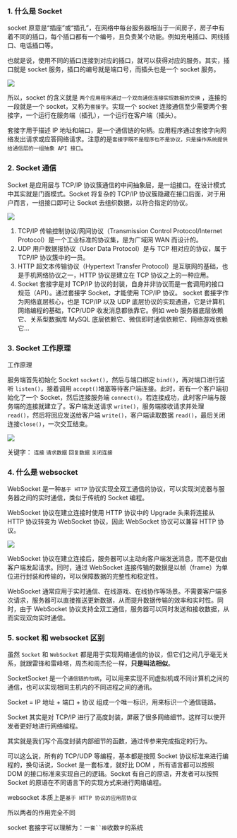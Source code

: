 ### 1. 什么是 Socket

socket 原意是“插座”或“插孔”，在网络中每台服务器相当于一间房子，房子中有着不同的插口，每个插口都有一个编号，且负责某个功能。例如充电插口、网线插口、电话插口等。

也就是说，使用不同的插口连接到对应的插口，就可以获得对应的服务。其实，插口就是 socket 服务，插口的编号就是端口号，而插头也是一个 socket 服务。

![](https://gcy-1306312261.cos.ap-chengdu.myqcloud.com/blog/20230519142249.png)

所以，socket 的含义就是 `两个应用程序通过一个双向通信连接实现数据的交换` ，连接的一段就是一个 socket，又称为`套接字`。实现一个 socket 连接通信至少需要两个套接字，一个运行在服务端（插孔），一个运行在客户端（插头）。

套接字用于描述 IP 地址和端口，是一个通信链的句柄。应用程序通过套接字向网络发出请求或应答网络请求。注意的是`套接字既不是程序也不是协议，只是操作系统提供给通信层的一组抽象 API 接口`。

### 2. Socket 通信

Socket 是应用层与 TCP/IP 协议簇通信的中间抽象层，是一组接口。在设计模式中其实就是门面模式。Socket 将复杂的 TCP/IP 协议簇隐藏在接口后面，对于用户而言，一组接口即可让 Socket 去组织数据，以符合指定的协议。

![](https://gcy-1306312261.cos.ap-chengdu.myqcloud.com/blog/20230519142432.png)

1. TCP/IP
   传输控制协议/网间协议（Transmission Control Protocol/Internet Protocol）是一个工业标准的协议集，是为广域网 WAN 而设计的。
2. UDP
   用户数据报协议（User Data Protocol）是与 TCP 相对应的协议，属于 TCP/IP 协议簇中的一员。
3. HTTP
   超文本传输协议（Hypertext Transfer Protocol）是互联网的基础，也是手机网络协议之一，HTTP 协议是建立在 TCP 协议之上的一种应用。
4. Socket
   套接字是对 TCP/IP 协议的封装，自身并非协议而是一套调用的接口规范（API）。通过套接字 Socket，才能使用 TCP/IP 协议。
   socket 套接字作为网络底层核心，也是 TCP/IP 以及 UDP 底层协议的实现通道，它是计算机网络编程的基础，TCP/UDP 收发消息都依靠它。例如 web 服务器底层依赖它、关系型数据库 MySQL 底层依赖它、微信即时通信依赖它、网络游戏依赖它...

### 3. Socket 工作原理

工作原理

服务端首先初始化 Socket `socket()`，然后与端口绑定 `bind()`，再对端口进行监听 `listen()`，接着调用 `accept()`堵塞等待客户端连接。此时，若有一个客户端初始化了一个 Socket，然后连接服务端 `connect()`。若连接成功，此时客户端与服务端的连接就建立了。客户端发送请求 `write()`，服务端接收请求并处理 `read()`，然后将回应发送给客户端 `write()`，客户端读取数据 `read()`，最后关闭连接`close()`，一次交互结束。

![](https://gcy-1306312261.cos.ap-chengdu.myqcloud.com/blog/20230519142838.png)

关键字： `连接` `请求数据` `回复数据` `关闭连接`

### 4. 什么是 websocket

WebSocket 是一种`基于 HTTP` 协议实现全双工通信的协议，可以实现浏览器与服务器之间的实时通信，类似于传统的 Socket 编程。

WebSocket 协议在建立连接时使用 HTTP 协议中的 Upgrade 头来将连接从 HTTP 协议转变为 WebSocket 协议，因此 WebSocket 协议可以兼容 HTTP 协议。

![](https://gcy-1306312261.cos.ap-chengdu.myqcloud.com/blog/20230519144444.png)

WebSocket 协议在建立连接后，服务器可以主动向客户端发送消息，而不是仅由客户端发起请求。同时，通过 WebSocket 连接传输的数据是以帧（frame）为单位进行封装和传输的，可以保障数据的完整性和稳定性。

WebSocket 通常应用于实时通信、在线游戏、在线协作等场景。不需要客户端多次请求，服务器可以直接推送更新数据，从而提升数据传输的效率和实时性。同时，由于 WebSocket 协议支持全双工通信，服务器可以同时发送和接收数据，从而实现双向实时通信。

### 5. socket 和 websocket 区别

虽然 `Socket` 和 `WebSocket` 都是用于实现网络通信的协议，但它们之间几乎毫无关系，就跟雷锋和雷峰塔，周杰和周杰伦一样，**只是叫法相似**。

SocketSocket 是一个`通信链的句柄`，可以用来实现不同虚拟机或不同计算机之间的通信，也可以实现相同主机内的不同进程之间的通讯。

Socket = IP 地址 + 端口 + 协议 组成一个唯一标识，用来标识一个通信链路。

Socket 其实是对 TCP/IP 进行了高度封装，屏蔽了很多网络细节。这样可以使开发者更好地进行网络编程。

其实就是我们写个高度封装内部细节的函数，通过传参来完成指定的行为。

可以这么说，所有的 TCP/UDP 等编程，基本都是按照 Socket 协议标准来进行编程的，换句话说，Socket 是一套标准，就好比 DOM ，所有语言都可以按照 DOM 的接口标准来实现自己的逻辑。Socket 有自己的原语，开发者可以按照 Socket 的原语在不同语言下的实现方式来进行网络编程。

websocket 本质上是`基于 HTTP 协议的应用层协议`

所以两者的作用完全不同

socket 套接字可以理解为：一` 套``接 `收数`字`的系统
